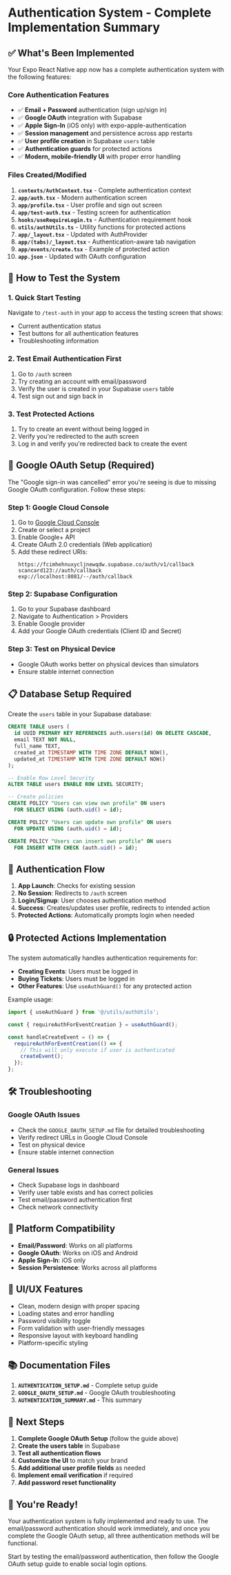 # Authentication System - Complete Implementation Summary

## ✅ **What's Been Implemented**

Your Expo React Native app now has a complete authentication system with the following features:

### **Core Authentication Features**
- ✅ **Email + Password** authentication (sign up/sign in)
- ✅ **Google OAuth** integration with Supabase
- ✅ **Apple Sign-In** (iOS only) with expo-apple-authentication
- ✅ **Session management** and persistence across app restarts
- ✅ **User profile creation** in Supabase `users` table
- ✅ **Authentication guards** for protected actions
- ✅ **Modern, mobile-friendly UI** with proper error handling

### **Files Created/Modified**
1. **`contexts/AuthContext.tsx`** - Complete authentication context
2. **`app/auth.tsx`** - Modern authentication screen
3. **`app/profile.tsx`** - User profile and sign out screen
4. **`app/test-auth.tsx`** - Testing screen for authentication
5. **`hooks/useRequireLogin.ts`** - Authentication requirement hook
6. **`utils/authUtils.ts`** - Utility functions for protected actions
7. **`app/_layout.tsx`** - Updated with AuthProvider
8. **`app/(tabs)/_layout.tsx`** - Authentication-aware tab navigation
9. **`app/events/create.tsx`** - Example of protected action
10. **`app.json`** - Updated with OAuth configuration

## 🚀 **How to Test the System**

### **1. Quick Start Testing**
Navigate to `/test-auth` in your app to access the testing screen that shows:
- Current authentication status
- Test buttons for all authentication features
- Troubleshooting information

### **2. Test Email Authentication First**
1. Go to `/auth` screen
2. Try creating an account with email/password
3. Verify the user is created in your Supabase `users` table
4. Test sign out and sign back in

### **3. Test Protected Actions**
1. Try to create an event without being logged in
2. Verify you're redirected to the auth screen
3. Log in and verify you're redirected back to create the event

## 🔧 **Google OAuth Setup (Required)**

The "Google sign-in was cancelled" error you're seeing is due to missing Google OAuth configuration. Follow these steps:

### **Step 1: Google Cloud Console**
1. Go to [Google Cloud Console](https://console.cloud.google.com/)
2. Create or select a project
3. Enable Google+ API
4. Create OAuth 2.0 credentials (Web application)
5. Add these redirect URIs:
   ```
   https://fcimhehnuxycljnewqdw.supabase.co/auth/v1/callback
   scancard123://auth/callback
   exp://localhost:8081/--/auth/callback
   ```

### **Step 2: Supabase Configuration**
1. Go to your Supabase dashboard
2. Navigate to Authentication > Providers
3. Enable Google provider
4. Add your Google OAuth credentials (Client ID and Secret)

### **Step 3: Test on Physical Device**
- Google OAuth works better on physical devices than simulators
- Ensure stable internet connection

## 📋 **Database Setup Required**

Create the `users` table in your Supabase database:

```sql
CREATE TABLE users (
  id UUID PRIMARY KEY REFERENCES auth.users(id) ON DELETE CASCADE,
  email TEXT NOT NULL,
  full_name TEXT,
  created_at TIMESTAMP WITH TIME ZONE DEFAULT NOW(),
  updated_at TIMESTAMP WITH TIME ZONE DEFAULT NOW()
);

-- Enable Row Level Security
ALTER TABLE users ENABLE ROW LEVEL SECURITY;

-- Create policies
CREATE POLICY "Users can view own profile" ON users
  FOR SELECT USING (auth.uid() = id);

CREATE POLICY "Users can update own profile" ON users
  FOR UPDATE USING (auth.uid() = id);

CREATE POLICY "Users can insert own profile" ON users
  FOR INSERT WITH CHECK (auth.uid() = id);
```

## 🎯 **Authentication Flow**

1. **App Launch**: Checks for existing session
2. **No Session**: Redirects to `/auth` screen
3. **Login/Signup**: User chooses authentication method
4. **Success**: Creates/updates user profile, redirects to intended action
5. **Protected Actions**: Automatically prompts login when needed

## 🔒 **Protected Actions Implementation**

The system automatically handles authentication requirements for:
- **Creating Events**: Users must be logged in
- **Buying Tickets**: Users must be logged in
- **Other Features**: Use `useAuthGuard()` for any protected action

Example usage:
```typescript
import { useAuthGuard } from '@/utils/authUtils';

const { requireAuthForEventCreation } = useAuthGuard();

const handleCreateEvent = () => {
  requireAuthForEventCreation(() => {
    // This will only execute if user is authenticated
    createEvent();
  });
};
```

## 🛠 **Troubleshooting**

### **Google OAuth Issues**
- Check the `GOOGLE_OAUTH_SETUP.md` file for detailed troubleshooting
- Verify redirect URLs in Google Cloud Console
- Test on physical device
- Ensure stable internet connection

### **General Issues**
- Check Supabase logs in dashboard
- Verify user table exists and has correct policies
- Test email/password authentication first
- Check network connectivity

## 📱 **Platform Compatibility**

- **Email/Password**: Works on all platforms
- **Google OAuth**: Works on iOS and Android
- **Apple Sign-In**: iOS only
- **Session Persistence**: Works across all platforms

## 🎨 **UI/UX Features**

- Clean, modern design with proper spacing
- Loading states and error handling
- Password visibility toggle
- Form validation with user-friendly messages
- Responsive layout with keyboard handling
- Platform-specific styling

## 📚 **Documentation Files**

1. **`AUTHENTICATION_SETUP.md`** - Complete setup guide
2. **`GOOGLE_OAUTH_SETUP.md`** - Google OAuth troubleshooting
3. **`AUTHENTICATION_SUMMARY.md`** - This summary

## 🚀 **Next Steps**

1. **Complete Google OAuth Setup** (follow the guide above)
2. **Create the users table** in Supabase
3. **Test all authentication flows**
4. **Customize the UI** to match your brand
5. **Add additional user profile fields** as needed
6. **Implement email verification** if required
7. **Add password reset functionality**

## 🎉 **You're Ready!**

Your authentication system is fully implemented and ready to use. The email/password authentication should work immediately, and once you complete the Google OAuth setup, all three authentication methods will be functional.

Start by testing the email/password authentication, then follow the Google OAuth setup guide to enable social login options. 
